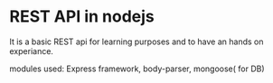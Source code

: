 # REST API in nodejs

It is a basic REST api for learning purposes and to have an hands on experiance.

modules used:
Express framework, body-parser, mongoose( for DB)
